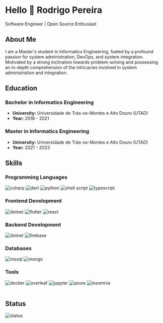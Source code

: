 # Hello 👋 Rodrigo Pereira

Software Engineer | Open Source Enthusiast

## About Me 

I am a Master's student in Informatics Engineering, fueled by a profound passion for system administration, DevOps, and system integration. Motivated by a strong inclination towards problem-solving and possessing an in-depth comprehension of the intricacies involved in system administration and integration.


## Education

### Bachelor in Informatics Engineering
- **University:** Universidade de Trás-os-Montes e Alto Douro (UTAD)
- **Year:** 2018 - 2021

### Master in Informatics Engineering
- **University:** Universidade de Trás-os-Montes e Alto Douro (UTAD)
- **Year:** 2021 - 2023

## Skills
### Programming Languages
<img alt="csharp" aling="left" src="https://img.shields.io/badge/C%23-239120?style=for-the-badge&logo=c-sharp&logoColor=white">
<img alt="dart" aling="left" src="https://img.shields.io/badge/Dart-0175C2?style=for-the-badge&logo=dart&logoColor=white">
<img alt="python" aling="left" src="https://img.shields.io/badge/Python-FFD43B?style=for-the-badge&logo=python&logoColor=blue">
<img alt="shell script" aling="left" src="https://img.shields.io/badge/Shell_Script-121011?style=for-the-badge&logo=gnu-bash&logoColor=white">
<img alt="typescript" aling="left" src="https://img.shields.io/badge/TypeScript-007ACC?style=for-the-badge&logo=typescript&logoColor=white">
</br>

### Frontend Development
<img alt="dotnet" aling="left" src="https://img.shields.io/badge/.NET-512BD4?style=for-the-badge&logo=dotnet&logoColor=white">
<img alt="flutter" aling="left" src="https://img.shields.io/badge/Flutter-02569B?style=for-the-badge&logo=flutter&logoColor=white">
<img alt="react" aling="left" src="https://img.shields.io/badge/React-20232A?style=for-the-badge&logo=react&logoColor=61DAFB">
</br>

### Backend Development

<img alt="dotnet" aling="left" src="https://img.shields.io/badge/.NET-512BD4?style=for-the-badge&logo=dotnet&logoColor=white">
<img alt="firebase" aling="left" src="https://img.shields.io/badge/firebase-ffca28?style=for-the-badge&logo=firebase&logoColor=black">
</br>

### Databases

<img alt="mssql" aling="left" src="https://img.shields.io/badge/Microsoft_SQL_Server-CC2927?style=for-the-badge&logo=microsoft-sql-server&logoColor=white">
<img alt="mongo" aling="left" src="https://img.shields.io/badge/MongoDB-4EA94B?style=for-the-badge&logo=mongodb&logoColor=white">
</br>

### Tools

<img alt="docker" aling="left" src="https://img.shields.io/badge/Docker-2CA5E0?style=for-the-badge&logo=docker&logoColor=white">
<img alt="overleaf" aling="left" src="https://img.shields.io/badge/Overleaf-47A141?style=for-the-badge&logo=Overleaf&logoColor=white">
<img alt="jupyter" aling="left" src="https://img.shields.io/badge/Jupyter-F37626.svg?&style=for-the-badge&logo=Jupyter&logoColor=white">
<img alt="azure" aling="left" src="https://img.shields.io/badge/microsoft%20azure-0089D6?style=for-the-badge&logo=microsoft-azure&logoColor=white">
<img alt="insomnia" aling="left" src="https://img.shields.io/badge/Insomnia-5849be?style=for-the-badge&logo=Insomnia&logoColor=white">




</br>
</br>

## Status

<img alt="status" aling="left" src="https://github-readme-stats.vercel.app/api/top-langs/?username=28rodrigo&theme=dark">
